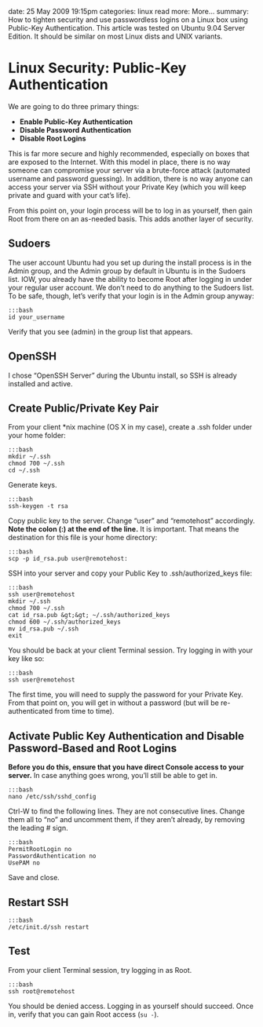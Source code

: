 date: 25 May 2009 19:15pm
categories: linux
read more: More&#8230;
summary: How to tighten security and use passwordless logins on a Linux box using Public-Key Authentication. This article was tested on Ubuntu 9.04 Server Edition. It should be similar on most Linux dists and UNIX variants.

# Linux Security: Public-Key Authentication

We are going to do three primary things:

* **Enable Public-Key Authentication**
* **Disable Password Authentication**
* **Disable Root Logins**

This is far more secure and highly recommended, especially on boxes that are exposed to the Internet. With this model in place, there is no way someone can compromise your server via a brute-force attack (automated username and password guessing).  In addition, there is no way anyone can access your server via SSH without your Private Key (which you will keep private and guard with your cat&#8217;s life).

From this point on, your login process will be to log in as yourself, then gain Root from there on an as-needed basis.  This adds another layer of security.

## Sudoers

The user account Ubuntu had you set up during the install process is in the Admin group, and the Admin group by default in Ubuntu is in the Sudoers list.  IOW, you already have the ability to become Root after logging in under your regular user account.  We don&#8217;t need to do anything to the Sudoers list.  To be safe, though, let&#8217;s verify that your login is in the Admin group anyway:

    :::bash
    id your_username

Verify that you see (admin) in the group list that appears.

## OpenSSH

I chose &#8220;OpenSSH Server&#8221; during the Ubuntu install, so SSH is already installed and active.

## Create Public/Private Key Pair

From your client \*nix machine (OS X in my case), create a .ssh folder under your home folder:

    :::bash
    mkdir ~/.ssh
    chmod 700 ~/.ssh
    cd ~/.ssh

Generate keys.

    :::bash
    ssh-keygen -t rsa

Copy public key to the server.  Change &#8220;user&#8221; and &#8220;remotehost&#8221; accordingly.  **Note the colon (:) at the end of the line.**  It is important.  That means the destination for this file is your home directory:

    :::bash
    scp -p id_rsa.pub user@remotehost:

SSH into your server and copy your Public Key to .ssh/authorized_keys file:

    :::bash
    ssh user@remotehost
    mkdir ~/.ssh
    chmod 700 ~/.ssh
    cat id_rsa.pub &gt;&gt; ~/.ssh/authorized_keys
    chmod 600 ~/.ssh/authorized_keys
    mv id_rsa.pub ~/.ssh
    exit

You should be back at your client Terminal session.  Try logging in with your key like so:

    :::bash
    ssh user@remotehost

The first time, you will need to supply the password for your Private Key.  From that point on, you will get in without a password (but will be re-authenticated from time to time).

## Activate Public Key Authentication and Disable Password-Based and Root Logins

**Before you do this, ensure that you have direct Console access to your server.**  In case anything goes wrong, you&#8217;ll still be able to get in.

    :::bash
    nano /etc/ssh/sshd_config

Ctrl-W to find the following lines.  They are not consecutive lines.  Change them all to &#8220;no&#8221; and uncomment them, if they aren&#8217;t already, by removing the leading # sign.

    :::bash
    PermitRootLogin no
    PasswordAuthentication no
    UsePAM no

Save and close.

## Restart SSH

    :::bash
    /etc/init.d/ssh restart

## Test

From your client Terminal session, try logging in as Root.

    :::bash
    ssh root@remotehost

You should be denied access.  Logging in as yourself should succeed.  Once in, verify that you can gain Root access (`su -`).
	